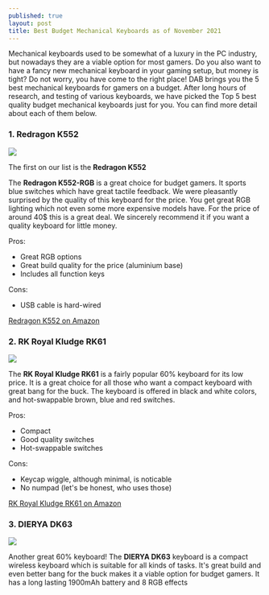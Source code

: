 ```yaml
---
published: true
layout: post
title: Best Budget Mechanical Keyboards as of November 2021
---
```

Mechanical keyboards used to be somewhat of a luxury in the PC industry, but nowadays they are a viable option for most gamers. Do you also want to have a fancy new mechanical keyboard in your gaming setup, but money is tight? Do not worry, you have come to the right place! DAB brings you the 5 best mechanical keyboards for gamers on a budget. After long hours of research, and testing of various keyboards, we have picked the Top 5 best quality budget mechanical keyboards just for you. You can find more detail about each of them below. 

### 1. Redragon K552
![]({{site.baseurl}}/images/Redragon-K552.jpg)

The first on our list is the **Redragon K552**

The **Redragon K552-RGB** is a great choice for budget gamers. It sports blue switches which have great tactile feedback. We were pleasantly surprised by the quality of this keyboard for the price. You get great RGB lighting which not even some more expensive models have. For the price of around 40$ this is a great deal. We sincerely recommend it if you want a quality keyboard for little money.

Pros:
- Great RGB options
- Great build quality for the price (aluminium base)
- Includes all function keys

Cons:
- USB cable is hard-wired

<a href="https://www.amazon.com/Redragon-K552-Mechanical-Keyboard-Equivalent/dp/B016MAK38U?th=1" class="buybutton">Redragon K552 on Amazon</a>

### 2. RK Royal Kludge RK61 
![]({{site.baseurl}}/images/RK-ROYAL-KLUDGE-RK61.jpg)

The **RK Royal Kludge RK61** is a fairly popular 60% keyboard for its low price. It is a great choice for all those who want a compact keyboard with great bang for the buck. The keyboard is offered in black and white colors, and hot-swappable brown, blue and red switches. 

Pros:
- Compact
- Good quality switches
- Hot-swappable switches

Cons:
- Keycap wiggle, although minimal, is noticable
- No numpad (let's be honest, who uses those)

<a href="https://www.amazon.com/RK-ROYAL-KLUDGE-Ultra-Compact-Switch-White/dp/B0832CZNS5" class="buybutton">RK Royal Kludge RK61 on Amazon</a>

### 3. DIERYA DK63
![]({{site.baseurl}}/images/DIERYA-DK63.jpg)

Another great 60% keyboard! The **DIERYA DK63** keyboard is a compact wireless keyboard which is suitable for all kinds of tasks. It's great build and even better bang for the buck makes it a viable option for budget gamers. It has a long lasting 1900mAh battery and 8 RGB effects

